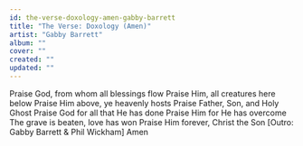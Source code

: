 ```yaml
---
id: the-verse-doxology-amen-gabby-barrett
title: "The Verse: Doxology (Amen)"
artist: "Gabby Barrett"
album: ""
cover: ""
created: ""
updated: ""
---
```


Praise God, from whom all blessings flow
Praise Him, all creatures here below
Praise Him above, ye heavenly hosts
Praise Father, Son, and Holy Ghost
Praise God for all that He has done
Praise Him for He has overcome
The grave is beaten, love has won
Praise Him forever, Christ the Son
[Outro: Gabby Barrett & Phil Wickham]
Amen